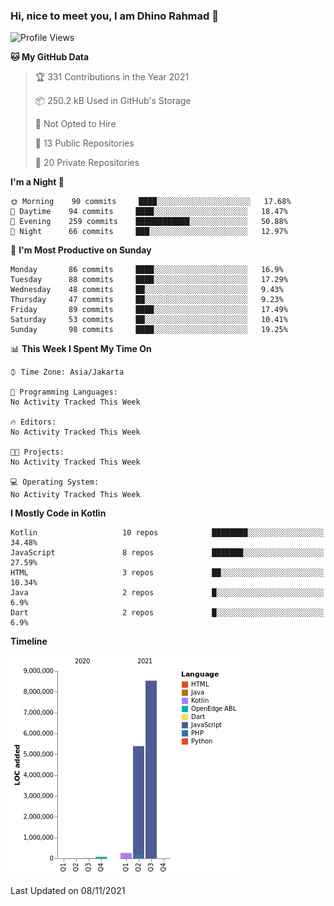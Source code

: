 ### Hi, nice to meet you, I am Dhino Rahmad 👋
<!--START_SECTION:waka-->
![Profile Views](http://img.shields.io/badge/Profile%20Views-4-blue)

**🐱 My GitHub Data** 

> 🏆 331 Contributions in the Year 2021
 > 
> 📦 250.2 kB Used in GitHub's Storage 
 > 
> 🚫 Not Opted to Hire
 > 
> 📜 13 Public Repositories 
 > 
> 🔑 20 Private Repositories  
 > 
**I'm a Night 🦉** 

```text
🌞 Morning    90 commits     ████░░░░░░░░░░░░░░░░░░░░░   17.68% 
🌆 Daytime    94 commits     ████░░░░░░░░░░░░░░░░░░░░░   18.47% 
🌃 Evening    259 commits    ████████████░░░░░░░░░░░░░   50.88% 
🌙 Night      66 commits     ███░░░░░░░░░░░░░░░░░░░░░░   12.97%

```
📅 **I'm Most Productive on Sunday** 

```text
Monday       86 commits     ████░░░░░░░░░░░░░░░░░░░░░   16.9% 
Tuesday      88 commits     ████░░░░░░░░░░░░░░░░░░░░░   17.29% 
Wednesday    48 commits     ██░░░░░░░░░░░░░░░░░░░░░░░   9.43% 
Thursday     47 commits     ██░░░░░░░░░░░░░░░░░░░░░░░   9.23% 
Friday       89 commits     ████░░░░░░░░░░░░░░░░░░░░░   17.49% 
Saturday     53 commits     ██░░░░░░░░░░░░░░░░░░░░░░░   10.41% 
Sunday       98 commits     ████░░░░░░░░░░░░░░░░░░░░░   19.25%

```


📊 **This Week I Spent My Time On** 

```text
⌚︎ Time Zone: Asia/Jakarta

💬 Programming Languages: 
No Activity Tracked This Week

🔥 Editors: 
No Activity Tracked This Week

🐱‍💻 Projects: 
No Activity Tracked This Week

💻 Operating System: 
No Activity Tracked This Week

```

**I Mostly Code in Kotlin** 

```text
Kotlin                   10 repos            ████████░░░░░░░░░░░░░░░░░   34.48% 
JavaScript               8 repos             ███████░░░░░░░░░░░░░░░░░░   27.59% 
HTML                     3 repos             ██░░░░░░░░░░░░░░░░░░░░░░░   10.34% 
Java                     2 repos             █░░░░░░░░░░░░░░░░░░░░░░░░   6.9% 
Dart                     2 repos             █░░░░░░░░░░░░░░░░░░░░░░░░   6.9%

```


**Timeline**

![Chart not found](https://raw.githubusercontent.com/Dhino12/Dhino12/master/charts/bar_graph.png) 


 Last Updated on 08/11/2021
<!--END_SECTION:waka-->
 
